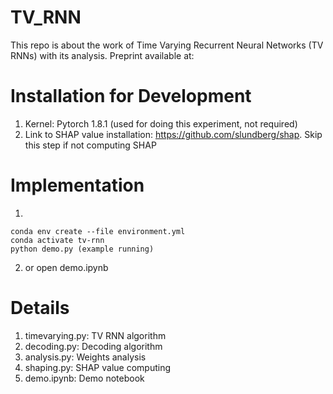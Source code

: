 # TV_RNN

This repo is about the work of Time Varying Recurrent Neural Networks (TV RNNs) with its analysis. Preprint available at:

# Installation for Development
1. Kernel: Pytorch 1.8.1 (used for doing this experiment, not required)
2. Link to SHAP value installation: https://github.com/slundberg/shap. Skip this step if not computing SHAP
# Implementation
1. 
```
conda env create --file environment.yml
conda activate tv-rnn
python demo.py (example running)
```
2. or open demo.ipynb

# Details
1. timevarying.py: TV RNN algorithm
2. decoding.py: Decoding algorithm
3. analysis.py: Weights analysis
4. shaping.py: SHAP value computing
5. demo.ipynb: Demo notebook
